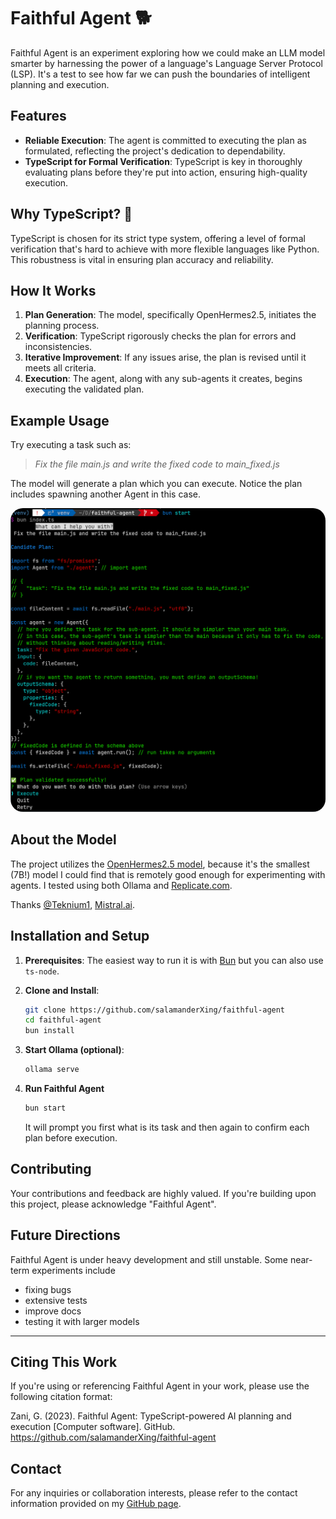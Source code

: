 # Faithful Agent 🐕

Faithful Agent is an experiment exploring how we could make an LLM model smarter
by harnessing the power of a language's Language Server Protocol (LSP). It's a
test to see how far we can push the boundaries of intelligent planning and
execution.

## Features

- **Reliable Execution**: The agent is committed to executing the plan as
  formulated, reflecting the project's dedication to dependability.
- **TypeScript for Formal Verification**: TypeScript is key in thoroughly
  evaluating plans before they're put into action, ensuring high-quality
  execution.

## Why TypeScript? 🤔

TypeScript is chosen for its strict type system, offering a level of formal
verification that's hard to achieve with more flexible languages like Python.
This robustness is vital in ensuring plan accuracy and reliability.

## How It Works

1. **Plan Generation**: The model, specifically OpenHermes2.5, initiates the
   planning process.
2. **Verification**: TypeScript rigorously checks the plan for errors and
   inconsistencies.
3. **Iterative Improvement**: If any issues arise, the plan is revised until it
   meets all criteria.
4. **Execution**: The agent, along with any sub-agents it creates, begins
   executing the validated plan.

## Example Usage

Try executing a task such as:

> _Fix the file main.js and write the fixed code to main_fixed.js_

The model will generate a plan which you can execute. Notice the plan includes
spawning another Agent in this case.

<img src="./fix.png" alt="Faithful Agent Example" max-width="600" style="border-radius: 20px;">

## About the Model

The project utilizes the
[OpenHermes2.5 model](https://huggingface.co/teknium/OpenHermes-2.5-Mistral-7B),
because it's the smallest (7B!) model I could find that is remotely good enough
for experimenting with agents. I tested using both Ollama and
[Replicate.com](https://replicate.com).

Thanks [@Teknium1](https://twitter.com/Teknium1),
[Mistral.ai](https://twitter.com/MistralAI).

## Installation and Setup

1. **Prerequisites**: The easiest way to run it is with [Bun](https://bun.sh)
   but you can also use `ts-node`.

2. **Clone and Install**:
   ```bash
   git clone https://github.com/salamanderXing/faithful-agent
   cd faithful-agent
   bun install
   ```
3. **Start Ollama (optional)**:

   ```bash
   ollama serve
   ```

4. **Run Faithful Agent**
   ```bash
   bun start
   ```
   It will prompt you first what is its task and then again to confirm each plan
   before execution.

## Contributing

Your contributions and feedback are highly valued. If you're building upon this
project, please acknowledge "Faithful Agent".

## Future Directions

Faithful Agent is under heavy development and still unstable. Some near-term
experiments include

- fixing bugs
- extensive tests
- improve docs
- testing it with larger models

---

## Citing This Work

If you're using or referencing Faithful Agent in your work, please use the
following citation format:

Zani, G. (2023). Faithful Agent: TypeScript-powered AI planning and execution
[Computer software]. GitHub. https://github.com/salamanderXing/faithful-agent

## Contact

For any inquiries or collaboration interests, please refer to the contact
information provided on my [GitHub page](https://github.com/salamanderxing).
